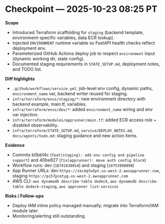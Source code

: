 # Checkpoint — 2025-10-23 08:25 PT

**Scope**
- Introduced Terraform scaffolding for `staging` (backend template, environment-specific variables, data ECR lookup).
- Injected `ENVIRONMENT` runtime variable so FastAPI health checks reflect deployment env.
- Parameterized GitHub Actions deploy job to respect `environment` input (dynamic working dir, state config).
- Documented staging requirements in `STATE_SETUP.md`, deployment notes, and TODO list.

**Diff highlights**
- `.github/workflows/service.yml`: job-level env config, dynamic paths, `environment_name` var, backend writer reused for staging.
- `infra/terraform/envs/staging/*`: new environment directory with backend example, main.tf, variables.
- `infra/terraform/envs/dev/*`: added `environment_name` wiring and env var injection.
- `infra/terraform/modules/apprunner/main.tf`: added ECR access role + disabled observability.
- `infra/terraform/STATE_SETUP.md`, `service/DEPLOY_NOTES.md`, `docs/agents/todo.md`: staging guidance and new action items.

**Evidence**
- Commits b0bbf4c (`feat(staging): add env config and pipeline support`) and 40be827 (`fix(apprunner): move auth config block`)
- Workflow runs: dev (`18741630014`) and staging (`18753998898`)
- App Runner URLs: dev `https://skcdqfw5pt.us-west-2.awsapprunner.com`, staging `https://pi57pcetyg.us-west-2.awsapprunner.com`
- AWS CLI: `aws dynamodb describe-table dodeck`, `aws dynamodb describe-table dodeck-staging`, `aws apprunner list-services`

**Risks / Follow-ups**
- Deploy IAM inline policy managed manually; migrate into Terraform/IAM module later.
- Monitoring/alerting still outstanding.
